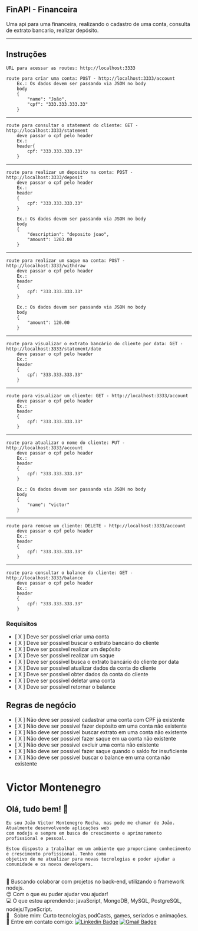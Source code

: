 
## FinAPI - Financeira 
 Uma api para uma financeira, realizando o cadastro de uma conta, consulta de extrato bancario, realizar depósito.

---

## Instruções 
    URL para acessar as routes: http://localhost:3333

    route para criar uma conta: POST - http://localhost:3333/account
        Ex.: Os dados devem ser passando via JSON no body
        body
        {
            "name": "João",
            "cpf": "333.333.333.33"
        }
---
    
    route para consultar o statement do cliente: GET - http://localhost:3333/statement
        deve passar o cpf pelo header
        Ex.:
        header{
            cpf: "333.333.333.33"
        }
---

    route para realizar um deposito na conta: POST - http://localhost:3333/deposit
        deve passar o cpf pelo header
        Ex.:
        header
        {
            cpf: "333.333.333.33"
        }
        
        Ex.: Os dados devem ser passando via JSON no body
        body
        {
            "description": "deposito joao",
            "amount": 1203.00
        }
---
    
    route para realizar um saque na conta: POST - http://localhost:3333/withdraw
        deve passar o cpf pelo header
        Ex.:
        header
        {
            cpf: "333.333.333.33"
        }
        
        Ex.: Os dados devem ser passando via JSON no body
        body
        {
            "amount": 120.00
        }
---
    
    route para visualizar o extrato bancário do cliente por data: GET - http://localhost:3333/statement/date
        deve passar o cpf pelo header
        Ex.:
        header
        {
            cpf: "333.333.333.33"
        }
---
    
    route para visualizar um cliente: GET - http://localhost:3333/account
        deve passar o cpf pelo header
        Ex.:
        header
        {
            cpf: "333.333.333.33"
        }
---

    route para atualizar o nome do cliente: PUT - http://localhost:3333/account
        deve passar o cpf pelo header
        Ex.:
        header
        {
            cpf: "333.333.333.33"
        }

        Ex.: Os dados devem ser passando via JSON no body
        body
        {
            "name": "victor"
        }
---
    
    route para remove um cliente: DELETE - http://localhost:3333/account
        deve passar o cpf pelo header
        Ex.:
        header
        {
            cpf: "333.333.333.33"
        }
---
    
    route para consultar o balance do cliente: GET - http://localhost:3333/balance
        deve passar o cpf pelo header
        Ex.:
        header
        {
            cpf: "333.333.333.33"
        }
            

### Requisitos 

- [ X ] Deve ser possivel criar uma conta
- [ X ] Deve ser possivel buscar o extrato bancário do cliente
- [ X ] Deve ser possivel realizar um depósito
- [ X ] Deve ser possivel realizar um saque
- [ X ] Deve ser possivel busca o extrato bancário do cliente por data
- [ X ] Deve ser possivel atualizar dados da conta do cliente
- [ X ] Deve ser possivel obter dados da conta do cliente
- [ X ] Deve ser possivel deletar uma conta
- [ X ] Deve ser possivel retornar o balance

## Regras de negócio

- [ X ] Não deve ser possivel cadastrar uma conta com CPF já existente
- [ X ] Não deve ser possivel fazer depósito em uma conta não existente
- [ X ] Não deve ser possivel buscar extrato em uma conta não existente
- [ X ] Não deve ser possivel fazer saque em ua conta não existente
- [ X ] Não deve ser possivel excluir uma conta não existente
- [ X ] Não deve ser possivel fazer saque quando o saldo for insuficiente 
- [ X ] Não deve ser possivel buscar o balance em uma conta não existente



# Victor Montenegro 

## Olá, tudo bem! :wave:
    Eu sou João Victor Montenegro Rocha, mas pode me chamar de João. Atualmente desenvolvendo aplicações web
    com nodejs e sempre em busca de crescimento e aprimoramento profissional e pessoal. 

    Estou disposto a trabalhar em um ambiente que proporcione conhecimento e crescimento profissional. Tenho como 
    objetivo de me atualizar para novas tecnologias e poder ajudar a comunidade e os novos developers.

 <br/> :purple_heart: Buscando colaborar com projetos no back-end, utilizando o framework nodejs.
 <br/> :blush: Com o que eu puder ajudar vou ajudar!
 <br/> :computer: O que estou aprendendo: javaScript, MongoDB, MySQL, PostgreSQL, nodejs/TypeScript.
 <br/> 💬  &nbsp; Sobre mim: Curto tecnologias,podCasts, games, seriados e animações. 
 <br/> :email: Entre em contato comigo: [![Linkedin Badge](https://img.shields.io/badge/-VictorMontenegro-blue?style=flat-square&logo=Linkedin&logoColor=white&link=https://https://www.linkedin.com/in/joao-victor-montenegro-595791194/)](https://www.linkedin.com/in/joao-victor-montenegro-595791194/) 
 [![Gmail Badge](https://img.shields.io/badge/-jvcmontenegro67@gmail.com-c14438?style=flat-square&logo=Gmail&logoColor=white&link=victor:jvcmontenegro67@gmail.com)](victor:jvcmontenegro67@gmail.com)

